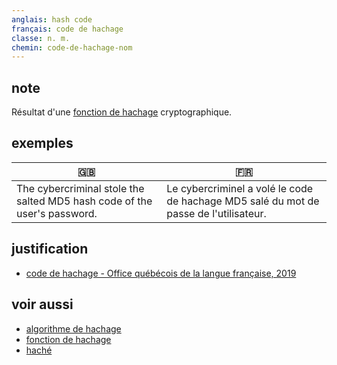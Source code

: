 ```yaml
---
anglais: hash code
français: code de hachage
classe: n. m.
chemin: code-de-hachage-nom
---
```

## note

Résultat d'une [fonction de hachage](fonction-de-hachage-nom.html) cryptographique.

## exemples

🇬🇧 | 🇫🇷
---|---
The cybercriminal stole the salted MD5 hash code of the user's password.|Le cybercriminel a volé le code de hachage MD5 salé du mot de passe de l'utilisateur.

## justification

- [code de hachage - Office québécois de la langue française, 2019](https://vitrinelinguistique.oqlf.gouv.qc.ca/fiche-gdt/fiche/12399801/code-de-hachage)

## voir aussi

- [algorithme de hachage](algorithme-de-hachage-nom.html)
- [fonction de hachage](fonction-de-hachage-nom.html)
- [haché](haché-nom.html)
